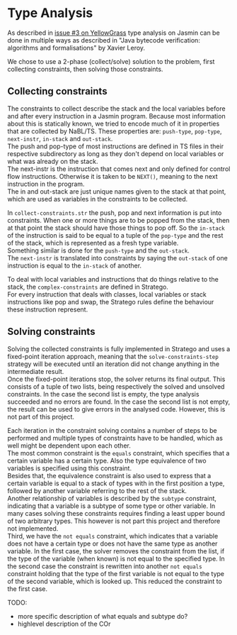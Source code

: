 Type Analysis
=============
As described in
[issue #3 on YellowGrass](http://yellowgrass.org/issue/Jasmin/3) type
analysis on Jasmin can be done in multiple ways as described in
"Java bytecode verification: algorithms and formalisations" by Xavier
Leroy. 

We chose to use a 2-phase (collect/solve) solution to the problem,
first collecting constraints, then solving those constraints. 

Collecting constraints
----------------------
The constraints to collect describe the stack and the local variables
before and after every instruction in a Jasmin program. 
Because most information about this is statically known, we tried to
encode much of it in properties that are collected by NaBL/TS. These
properties are: `push-type`, `pop-type`, `next-instr`, `in-stack` and
`out-stack`.  
The push and pop-type of most instructions are defined in
TS files in their respective subdirectory as long as they don't depend
on local variables or what was already on the stack.  
The next-instr is the instruction that comes next and only defined for
control flow instructions. Otherwise it is taken to be `NEXT()`,
meaning to the next instruction in the program.  
The in and out-stack are just unique names given to the stack at that
point, which are used as variables in the constraints to be collected. 

In `collect-constraints.str` the push, pop and next information is put
into constraints. When one or more things are to be popped from the
stack, then at that point the stack should have those things to pop
off. So the `in-stack` of the instruction is said to be equal to a
tuple of the `pop-type` and the rest of the stack, which is represented
as a fresh type variable.  
Something similar is done for the `push-type` and the `out-stack`.  
The `next-instr` is translated into constraints by saying the
`out-stack` of one instruction is equal to the `in-stack` of another. 

To deal with local variables and instructions that do things relative
to the stack, the `complex-constraints` are defined in Stratego.  
For every instruction that deals with classes, local variables or stack
instructions like pop and swap, the Stratego rules define the behaviour
these instruction represent. 

Solving constraints
-------------------
Solving the collected constraints is fully implemented in Stratego and
uses a fixed-point iteration approach, meaning that the
`solve-constraints-step` strategy will be executed until an iteration
did not change anything in the intermediate result.  
Once the fixed-point iterations stop, the solver returns its final output.
This consists of a tuple of two lists, being respectively the solved and
unsolved constraints. In the case the second list is empty, the type 
analysis succeeded and no errors are found. In the case the second list is
not empty, the result can be used to give errors in the analysed code.
However, this is not part of this project.

Each iteration in the constraint solving contains a number of steps to be
performed and multiple types of constraints have to be handled, which as well
might be dependent upon each other.  
The most common constraint is the `equals` constraint, which specifies that
a certain variable has a certain type. Also the type equivalence of two
variables is specified using this constraint.  
Besides that, the equivalence constraint is also used to express that a
certain variable is equal to a stack of types with in the first position a
type, followed by another variable referring to the rest of the stack.  
Another relationship of variables is described by the `subtype` constraint,
indicating that a variable is a subtype of some type or other variable. In
many cases solving these constraints requires finding a least upper bound
of two arbitrary types. This however is not part this project and therefore
not implemented.  
Third, we have the `not equals` constraint, which indicates that a variable
does not have a certain type or does not have the same type as another
variable. In the first case, the solver removes the constraint from the list,
if the type of the variable (when known) is not equal to the specified type.
In the second case the constraint is rewritten into another `not equals`
constraint holding that the type of the first variable is not equal to the
type of the second variable, which is looked up. This reduced the constraint
to the first case.

TODO:

* more specific description of what equals and subtype do?
* highlevel description of the COr